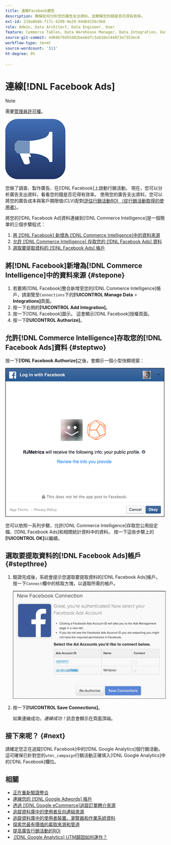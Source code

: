 ```yaml
---
title: 連線Facebook廣告
description: 瞭解如何分析您的廣告支出資料，並瞭解您的錢是否花得有效率。
exl-id: 219a868b-f17c-4299-9e29-94db9156c9b6
role: Admin, Data Architect, Data Engineer, User
feature: Commerce Tables, Data Warehouse Manager, Data Integration, Data Import/Export
source-git-commit: 4d04b79d55d02bee6dfc3a810e144073e7353ec0
workflow-type: tm+mt
source-wordcount: '313'
ht-degree: 0%

---
```


# 連線[!DNL Facebook Ads]

>[!NOTE]
>
>需要[管理員許可權](../../../administrator/user-management/user-management.md)。

![Facebook廣告標誌](../../../assets/facebook-ads-logo.png)

您做了調查、製作廣告、在[!DNL Facebook]上啟動行銷活動。 現在，您可以分析廣告支出資料，看看您的錢是否花得有效率。 使用您的廣告支出資料，您可以將您的廣告成本與客戶期限值(CLV)配對[評估行銷活動ROI （從行銷活動取得的使用者）](../../../data-analyst/analysis/roi-ad-camp.md)。

將您的[!DNL Facebook Ad]資料連線到[!DNL Commerce Intelligence]是一個簡單的三個步驟程式：

1. [將 [!DNL Facebook] 新增為 [!DNL Commerce Intelligence]中的資料來源](#stepone)
1. [允許 [!DNL Commerce Intelligence] 存取您的 [!DNL Facebook Ads] 資料](#steptwo)
1. [選取要提取資料的 [!DNL Facebook Ads] 帳戶](#stepthree)

## 將[!DNL Facebook]新增為[!DNL Commerce Intelligence]中的資料來源 {#stepone}

1. 若要將[!DNL Facebook]整合新增至您的[!DNL Commerce Intelligence]帳戶，請瀏覽至`Connections`下的&#x200B;**[!UICONTROL Manage Data** > **Integrations]**&#x200B;頁面。
1. 按一下右側的&#x200B;**[!UICONTROL Add Integration]**。
1. 按一下[!DNL Facebook]圖示。 這會顯示[!DNL Facebook]授權頁面。
1. 按一下&#x200B;**[!UICONTROL Authorize]**。

## 允許[!DNL Commerce Intelligence]存取您的[!DNL Facebook Ads]資料 {#steptwo}

按一下&#x200B;**[!DNL Facebook Authorize]**&#x200B;之後，會顯示一個小型快顯視窗：

![Commerce Intelligence的Facebook存取許可權對話方塊](../../../assets/Facebook_Access_Popup.png)

您可以依照一系列步驟，允許[!DNL Commerce Intelligence]存取您公用設定檔、[!DNL Facebook Ads]和相關統計資料中的資料。 按一下這些步驟上的&#x200B;**[!UICONTROL OK]**&#x200B;以繼續。

## 選取要提取資料的[!DNL Facebook Ads]帳戶 {#stepthree}

1. 驗證完成後，系統會提示您選取要提取資料的[!DNL Facebook Ads]帳戶。 按一下`Connect`欄中的核取方塊，以選取所需的帳戶。

   ![Facebook廣告帳戶選擇介面](../../../assets/Facebook_Ad_Accounts.png)

1. 按一下&#x200B;**[!UICONTROL Save Connections]**。

   如果連線成功，*連線成功！*&#x200B;訊息會顯示在頁面頂端。

## 接下來呢？ {#next}

請確定您正在追蹤[!DNL Facebook]中的[!DNL Google Analytics]個行銷活動。 這可確保已針對您的`utm\_campaign`行銷活動正確填入[!DNL Google Analytics]中的[!DNL Facebook]欄位。

## 相關

* [正在重新驗證整合](https://experienceleague.adobe.com/docs/commerce-knowledge-base/kb/how-to/mbi-reauthenticating-integrations.html)
* [連線您的 [!DNL Google Adwords] 帳戶](../integrations/google-ecommerce.md)
* [透過 [!DNL Google eCommerce]追蹤訂單轉介來源](../integrations/google-ecommerce.md)
* [追蹤資料庫中的使用者反向連結來源](../../analysis/google-track-user-acq.md)
* [追蹤資料庫中的使用者裝置、瀏覽器和作業系統資料](../../analysis/track-usr-dev-browser.md)
* [探索您最有價值的贏取來源和管道](../../analysis/most-value-source-channel.md)
* [提高廣告行銷活動的ROI](../../analysis/roi-ad-camp.md)
* [&#x200B; [!DNL Google Analytics] UTM歸因如何運作？](../../analysis/utm-attributes.md)
